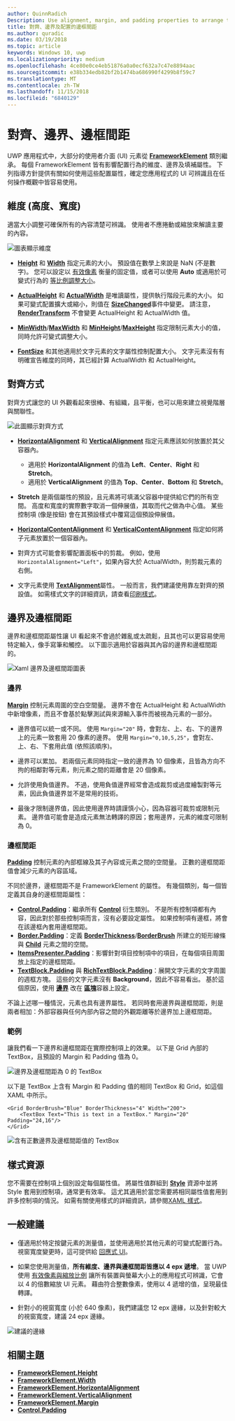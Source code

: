 ```yaml
---
author: QuinnRadich
Description: Use alignment, margin, and padding properties to arrange the layout of elements on a page.
title: 對齊、邊界及配置的邊框間距
ms.author: quradic
ms.date: 03/19/2018
ms.topic: article
keywords: Windows 10, uwp
ms.localizationpriority: medium
ms.openlocfilehash: 4ce80e0ce4eb51876a0a0ecf632a7c47e8894aac
ms.sourcegitcommit: e38b334edb82bf2b1474ba686990f4299b8f59c7
ms.translationtype: MT
ms.contentlocale: zh-TW
ms.lasthandoff: 11/15/2018
ms.locfileid: "6840129"
---
```

# <a name="alignment-margin-padding"></a>對齊、邊界、邊框間距

UWP 應用程式中，大部分的使用者介面 (UI) 元素從 [**FrameworkElement**](https://docs.microsoft.com/uwp/api/Windows.UI.Xaml.FrameworkElement) 類別繼承。 每個 FrameworkElement 皆有影響配置行為的維度、邊界及填補屬性。 下列指導方針提供有關如何使用這些配置屬性，確定您應用程式的 UI 可辨識且在任何操作概觀中皆容易使用。

## <a name="dimensions-height-width"></a>維度 (高度、寬度)
適當大小調整可確保所有的內容清楚可辨識。 使用者不應捲動或縮放來解讀主要的內容。

![圖表顯示維度](images/dimensions.svg)

- [**Height**](https://docs.microsoft.com/uwp/api/windows.ui.xaml.frameworkelement.height) 和 [**Width**](https://docs.microsoft.com/uwp/api/windows.ui.xaml.frameworkelement.width) 指定元素的大小。 預設值在數學上來說是 NaN (不是數字)。 您可以設定以 [有效像素](../basics/design-and-ui-intro.md#effective-pixels-and-scaling) 衡量的固定值，或者可以使用 **Auto** 或適用於可變式行為的 [等比例調整大小](layout-panels.md#grid)。

- [**ActualHeight**](https://docs.microsoft.com/uwp/api/windows.ui.xaml.frameworkelement.actualheight) 和 [**ActualWidth**](https://docs.microsoft.com/uwp/api/windows.ui.xaml.frameworkelement.actualwidth) 是唯讀屬性，提供執行階段元素的大小。 如果可變式配置擴大或縮小，則值在 [**SizeChanged**](https://docs.microsoft.com/uwp/api/windows.ui.xaml.frameworkelement.sizechanged)事件中變更。 請注意，[**RenderTransform**](https://docs.microsoft.com/uwp/api/windows.ui.xaml.uielement.rendertransform) 不會變更 ActualHeight 和 ActualWidth 值。

- [**MinWidth**](https://docs.microsoft.com/uwp/api/windows.ui.xaml.frameworkelement.minwidth)/[**MaxWidth**](https://docs.microsoft.com/uwp/api/windows.ui.xaml.frameworkelement.maxwidth) 和 [**MinHeight**](https://docs.microsoft.com/uwp/api/windows.ui.xaml.frameworkelement.minheight)/[**MaxHeight**](https://docs.microsoft.com/uwp/api/windows.ui.xaml.frameworkelement.maxheight) 指定限制元素大小的值，同時允許可變式調整大小。

- [**FontSize**](https://docs.microsoft.com/uwp/api/windows.ui.xaml.controls.textblock.fontsize) 和其他適用於文字元素的文字屬性控制配置大小。 文字元素沒有有明確宣告維度的同時，其已經計算 ActualWidth 和 ActualHeight。 

## <a name="alignment"></a>對齊方式
對齊方式讓您的 UI 外觀看起來很棒、有組織，且平衡，也可以用來建立視覺階層與關聯性。

![此圖顯示對齊方式](images/alignment.svg)

- [**HorizontalAlignment**](https://docs.microsoft.com/uwp/api/windows.ui.xaml.frameworkelement.horizontalalignment) 和 [**VerticalAlignment**](https://docs.microsoft.com/uwp/api/windows.ui.xaml.frameworkelement.verticalalignment) 指定元素應該如何放置於其父容器內。
    - 適用於 **HorizontalAlignment** 的值為 **Left**、**Center**、**Right** 和 **Stretch**。
    - 適用於 **VerticalAlignment** 的值為 **Top**、**Center**、**Bottom** 和 **Stretch**。

- **Stretch** 是兩個屬性的預設，且元素將可填滿父容器中提供給它們的所有空間。 高度和寬度的實際數字取消一個伸展值，其取而代之做為中心值。 某些控制項 (像是按鈕) 會在其預設樣式中覆寫這個預設伸展值。

- [**HorizontalContentAlignment**](https://docs.microsoft.com/uwp/api/windows.ui.xaml.controls.control.horizontalcontentalignment) 和 [**VerticalContentAlignment**](https://docs.microsoft.com/uwp/api/windows.ui.xaml.controls.control.verticalcontentalignment) 指定如何將子元素放置於一個容器內。

- 對齊方式可能會影響配置面板中的剪裁。 例如，使用 `HorizontalAlignment="Left"`，如果內容大於 ActualWidth，則剪裁元素的右側。

- 文字元素使用 [**TextAlignment**](https://docs.microsoft.com/en-us/uwp/api/windows.ui.xaml.textalignment)屬性。 一般而言，我們建議使用靠左對齊的預設值。 如需樣式文字的詳細資訊，請查看[印刷樣式](../style/typography.md)。

## <a name="margin-and-padding"></a>邊界及邊框間距
邊界和邊框間距屬性讓 UI 看起來不會過於雜亂或太疏鬆，且其也可以更容易使用特定輸入，像手寫筆和觸控。 以下圖示適用於容器與其內容的邊界和邊框間距的。

![Xaml 邊界及邊框間距圖表](images/xaml-layout-margins-padding.svg)

### <a name="margin"></a>邊界
[**Margin**](https://docs.microsoft.com/uwp/api/windows.ui.xaml.frameworkelement.margin) 控制元素周圍的空白空間量。 邊界不會在 ActualHeight 和 ActualWidth 中新增像素，而且不會基於點擊測試與來源輸入事件而被視為元素的一部分。

- 邊界值可以統一或不同。 使用 `Margin="20"` 時，會對左、上、右、下的邊界上的元素一致套用 20 像素的邊界。 使用 `Margin="0,10,5,25"`，會對左、上、右、下套用此值 (依照該順序)。 

- 邊界可以累加。 若兩個元素同時指定一致的邊界為 10 個像素，且皆為方向不拘的相鄰對等元素，則元素之間的距離會是 20 個像素。

- 允許使用負值邊界。 不過，使用負值邊界經常會造成裁剪或過度繪製對等元素，因此負值邊界並不是常用的技術。

- 最後才限制邊界值，因此使用邊界時請謹慎小心，因為容器可裁剪或限制元素。 邊界值可能會是造成元素無法轉譯的原因；套用邊界，元素的維度可限制為 0。

### <a name="padding"></a>邊框間距
[**Padding**](https://docs.microsoft.com/uwp/api/windows.ui.xaml.frameworkelement.padding) 控制元素的內部框線及其子內容或元素之間的空間量。 正數的邊框間距值會減少元素的內容區域。 

不同於邊界，邊框間距不是 FrameworkElement 的屬性。 有幾個類別，每一個皆定義其自身的邊框間距屬性：

-   [**Control.Padding**](https://docs.microsoft.com/uwp/api/windows.ui.xaml.controls.control.padding)：繼承所有 [**Control**](https://docs.microsoft.com/uwp/api/windows.ui.xaml.controls) 衍生類別。 不是所有控制項都有內容，因此對於那些控制項而言，沒有必要設定屬性。 如果控制項有邊框，將會在該邊框內套用邊框間距。
-   [**Border.Padding**](https://docs.microsoft.com/uwp/api/windows.ui.xaml.controls.border.padding)：定義 [**BorderThickness**](https://docs.microsoft.com/uwp/api/windows.ui.xaml.controls.border.borderthickness)/[**BorderBrush**](https://docs.microsoft.com/uwp/api/windows.ui.xaml.controls.border.borderbrush) 所建立的矩形線條與 [**Child**](https://docs.microsoft.com/uwp/api/windows.ui.xaml.controls.border.child) 元素之間的空間。
-   [**ItemsPresenter.Padding**](https://docs.microsoft.com/uwp/api/windows.ui.xaml.controls.itemspresenter.padding)：影響針對項目控制項中的項目，在每個項目周圍放上指定的邊框間距。
-   [**TextBlock.Padding**](https://docs.microsoft.com/uwp/api/windows.ui.xaml.controls.textblock.padding) 與 [**RichTextBlock.Padding**](https://docs.microsoft.com/uwp/api/windows.ui.xaml.controls.richtextblock.padding)：展開文字元素的文字周圍的週框方塊。 這些的文字元素沒有 **Background**，因此不容易看出。 基於這個原因，使用 [**邊界**](https://docs.microsoft.com/uwp/api/windows.ui.xaml.documents.block.margin) 改在 [**區塊**](https://docs.microsoft.com/uwp/api/windows.ui.xaml.documents.block)容器上設定。

不論上述哪一種情況，元素也具有邊界屬性。 若同時套用邊界與邊框間距，則是兩者相加：外部容器與任何內部內容之間的外觀距離等於邊界加上邊框間距。

### <a name="example"></a>範例
讓我們看一下邊界和邊框間距在實際控制項上的效果。 以下是 Grid 內部的 TextBox，且預設的 Margin 和 Padding 值為 0。

![邊界及邊框間距為 0 的 TextBox](images/xaml-layout-textbox-no-margins-padding.svg)

以下是 TextBox 上含有 Margin 和 Padding 值的相同 TextBox 和 Grid，如這個 XAML 中所示。

```xaml
<Grid BorderBrush="Blue" BorderThickness="4" Width="200">
    <TextBox Text="This is text in a TextBox." Margin="20" Padding="24,16"/>
</Grid>
```

![含有正數邊界及邊框間距值的 TextBox](images/xaml-layout-textbox-with-margins-padding.svg)


## <a name="style-resources"></a>樣式資源
您不需要在控制項上個別設定每個屬性值。 將屬性值群組到 [**Style**](https://docs.microsoft.com/uwp/api/Windows.UI.Xaml.Style) 資源中並將 Style 套用到控制項，通常更有效率。 這尤其適用於當您需要將相同屬性值套用到許多控制項的情況。 如需有關使用樣式的詳細資訊，請參閱[XAML 樣式](../controls-and-patterns/xaml-styles.md)。

## <a name="general-recommendations"></a>一般建議
- 僅適用於特定按鍵元素的測量值，並使用適用於其他元素的可變式配置行為。 視窗寬度變更時，這可提供給 [回應式 UI](responsive-design.md)。

- 如果您使用測量值，**所有維度、邊界與邊框間距皆應以 4 epx 遞增**。 當 UWP 使用 [有效像素與縮放比例](../basics/design-and-ui-intro.md#effective-pixels-and-scaling) 讓所有裝置與螢幕大小上的應用程式可辨識，它會以 4 的倍數縮放 UI 元素。 藉由符合整數像素，使用以 4 遞增的值，呈現最佳轉譯。

- 針對小的視窗寬度 (小於 640 像素)，我們建議您 12 epx 邊緣，以及針對較大的視窗寬度，建議 24 epx 邊緣。

![建議的邊緣](images/12-gutter.svg)

## <a name="related-topics"></a>相關主題
* [**FrameworkElement.Height**](https://docs.microsoft.com/uwp/api/windows.ui.xaml.frameworkelement.height)
* [**FrameworkElement.Width**](https://docs.microsoft.com/uwp/api/windows.ui.xaml.frameworkelement.width)
* [**FrameworkElement.HorizontalAlignment**](https://docs.microsoft.com/uwp/api/windows.ui.xaml.frameworkelement.horizontalalignment)
* [**FrameworkElement.VerticalAlignment**](https://docs.microsoft.com/uwp/api/windows.ui.xaml.frameworkelement.verticalalignment)
* [**FrameworkElement.Margin**](https://docs.microsoft.com/uwp/api/windows.ui.xaml.frameworkelement.margin)
* [**Control.Padding**](https://docs.microsoft.com/uwp/api/windows.ui.xaml.controls.control.padding)

